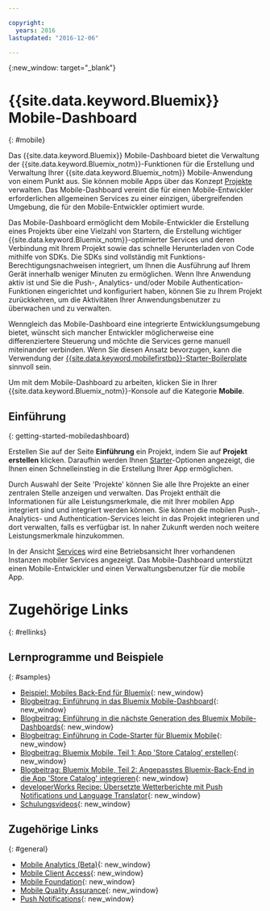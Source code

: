 ```yaml
---

copyright:
  years: 2016
lastupdated: "2016-12-06"

---
```

{:new_window: target="_blank"}

# {{site.data.keyword.Bluemix}} Mobile-Dashboard
{: #mobile}

Das {{site.data.keyword.Bluemix}} Mobile-Dashboard bietet die Verwaltung der {{site.data.keyword.Bluemix_notm}}-Funktionen für die Erstellung und Verwaltung Ihrer {{site.data.keyword.Bluemix_notm}} Mobile-Anwendung von einem Punkt aus. Sie können mobile Apps über das Konzept [Projekte](projects.html) verwalten. Das Mobile-Dashboard vereint die für einen Mobile-Entwickler erforderlichen allgemeinen Services zu einer einzigen, übergreifenden Umgebung, die für den Mobile-Entwickler optimiert wurde.

Das Mobile-Dashboard ermöglicht dem Mobile-Entwickler die Erstellung eines Projekts über eine Vielzahl von Startern, die Erstellung wichtiger {{site.data.keyword.Bluemix_notm}}-optimierter Services und deren Verbindung mit Ihrem Projekt sowie das schnelle Herunterladen von Code mithilfe von SDKs. Die SDKs sind vollständig mit Funktions-Berechtigungsnachweisen integriert, um Ihnen die Ausführung auf Ihrem Gerät innerhalb weniger Minuten zu ermöglichen. Wenn Ihre Anwendung aktiv ist und Sie die Push-, Analytics- und/oder Mobile Authentication-Funktionen eingerichtet und konfiguriert haben, können Sie zu Ihrem Projekt zurückkehren, um die Aktivitäten Ihrer Anwendungsbenutzer zu überwachen und zu verwalten.

Wenngleich das Mobile-Dashboard eine integrierte Entwicklungsumgebung bietet, wünscht sich mancher Entwickler möglicherweise eine differenziertere Steuerung und möchte die Services gerne manuell miteinander verbinden. Wenn Sie diesen Ansatz bevorzugen, kann die Verwendung der [{{site.data.keyword.mobilefirstbp}}-Starter-Boilerplate](try_mobile.html) sinnvoll sein.


<!--With {{site.data.keyword.Bluemix}} Mobile services, you can incorporate pre-built, managed, and scalable cloud services into your mobile applications. You can focus on building your mobile apps, instead of the complexities of managing the back-end infrastructure.

The Mobile dashboard provides an integrated experience on {{site.data.keyword.Bluemix_notm}} where you can create mobile projects easily from within the dashboard.
-->


Um mit dem Mobile-Dashboard zu arbeiten, klicken Sie in Ihrer {{site.data.keyword.Bluemix_notm}}-Konsole auf die Kategorie **Mobile**.


## Einführung
{: getting-started-mobiledashboard}

Erstellen Sie auf der Seite **Einführung** ein Projekt, indem Sie auf **Projekt erstellen** klicken. Daraufhin werden Ihnen [Starter](starters.html)-Optionen angezeigt, die Ihnen einen Schnelleinstieg in die Erstellung Ihrer App ermöglichen.

Durch Auswahl der Seite 'Projekte' können Sie alle Ihre Projekte an einer zentralen Stelle anzeigen und verwalten. Das Projekt enthält die Informationen für alle Leistungsmerkmale, die mit Ihrer mobilen App integriert sind und integriert werden können. Sie können die mobilen Push-, Analytics- und Authentication-Services leicht in das Projekt integrieren und dort verwalten, falls es verfügbar ist. In naher Zukunft werden noch weitere Leistungsmerkmale hinzukommen.

In der Ansicht [Services](services.html) wird eine Betriebsansicht Ihrer vorhandenen Instanzen mobiler Services angezeigt. Das Mobile-Dashboard unterstützt einen Mobile-Entwickler und einen Verwaltungsbenutzer für die mobile App.


<!--You can also discover the {{site.data.keyword.Bluemix_notm}} Mobile offerings, link to the Mobile documentation and get answers from our {{site.data.keyword.Bluemix_notm}} Mobile services community on Stack Overflow.-->


# Zugehörige Links
{: #rellinks}

## Lernprogramme und Beispiele
{: #samples}

* [Beispiel: Mobiles Back-End für Bluemix](https://github.com/ibm-bluemix-mobile-services/mobiledashboard-storecatalog-backend){: new_window}
* [Blogbeitrag: Einführung in das Bluemix Mobile-Dashboard](https://developer.ibm.com/bluemix/2016/07/08/new-bluemix-mobile-dashboard/){: new_window}
* [Blogbeitrag: Einführung in die nächste Generation des Bluemix Mobile-Dashboards](https://www.ibm.com/blogs/bluemix/2016/10/next-gen-bluemix-mobile-dashboard/){: new_window}
* [Blogbeitrag: Einführung in Code-Starter für Bluemix Mobile](https://www.ibm.com/blogs/bluemix/2016/10/rapid-dev-with-mobile-code-starters/){: new_window}
* [Blogbeitrag: Bluemix Mobile, Teil 1: App 'Store Catalog' erstellen](https://developer.ibm.com/bluemix/2016/07/13/bluemix-mobile-creating-store-catalog-app-part1/){: new_window}
* [Blogbeitrag: Bluemix Mobile, Teil 2: Angepasstes Bluemix-Back-End in die App 'Store Catalog' integrieren](https://developer.ibm.com/bluemix/2016/07/14/bluemix-mobile-integrating-custom-backend-part2/){: new_window}
* [developerWorks Recipe: Übersetzte Wetterberichte mit Push Notifications und Language Translator](https://developer.ibm.com/recipes/tutorials/receive-weather-updates-in-your-own-language-using-ibm-bluemix-push-notification-service-and-language-translator/){: new_window}
* [Schulungsvideos](https://www.youtube.com/channel/UCRW4t4Hzm9gzuiq5naERkCw){: new_window}

## Zugehörige Links
{: #general}

* [Mobile Analytics (Beta)](/docs/services/mobileanalytics/index.html){: new_window}
* [Mobile Client Access](/docs/services/mobileaccess/index.html){: new_window}
* [Mobile Foundation](/docs/services/mobilefoundation/index.html){: new_window}
* [Mobile Quality Assurance](/docs/services/MobileQualityAssurance/index.html){: new_window}
* [Push Notifications](/docs/services/mobilepush/index.html){: new_window}
